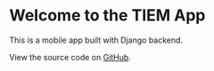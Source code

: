 <!DOCTYPE html>
<html>
<head>
  <title>TIEM App</title>
</head>
<body>
  <h1>Welcome to the TIEM App</h1>
  <p>This is a mobile app built with Django backend.</p>
  <p>View the source code on <a href="https://github.com/denosoft2020/tiem-app2">GitHub</a>.</p>
</body>
</html>
